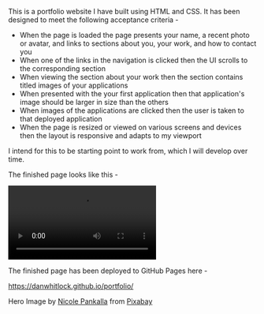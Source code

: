 This is a portfolio website I have built using HTML and CSS.  It has been designed to meet the following acceptance criteria - 


* When the page is loaded the page presents your name, a recent photo or avatar, and links to sections about you, your work, and how to contact you
* When one of the links in the navigation is clicked then the UI scrolls to the corresponding section
* When viewing the section about your work then the section contains titled images of your applications
* When presented with the your first application then that application's image should be larger in size than the others
* When images of the applications are clicked then the user is taken to that deployed application
* When the page is resized or viewed on various screens and devices then the layout is responsive and adapts to my viewport

I intend for this to be starting point to work from, which I will develop over time.

The finished page looks like this - 

![A screenshot of the completed page](./assets/img/Screen%20Recording%202023-10-08%20at%2018.33.55.mov)

The finished page has been deployed to GitHub Pages here - 

https://danwhitlock.github.io/portfolio/

Hero Image by <a href="https://pixabay.com/users/medienservice-1888061/?utm_source=link-attribution&utm_medium=referral&utm_campaign=image&utm_content=2917553">Nicole Pankalla</a> from <a href="https://pixabay.com//?utm_source=link-attribution&utm_medium=referral&utm_campaign=image&utm_content=2917553">Pixabay</a>